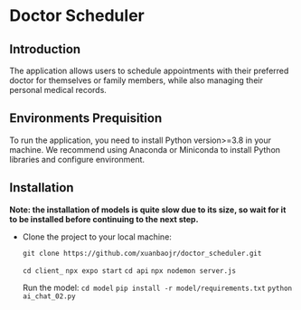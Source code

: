 
# Doctor Scheduler

[](https://github.com/xuanbaojr/doctor_scheduler)

## Introduction

[](https://github.com/xuanbaojr/doctor_scheduler#introduction)

The application allows users to schedule appointments with their preferred doctor for themselves or family members, while also managing their personal medical records.

## Environments Prequisition

[](https://github.com/xuanbaojr/doctor_scheduler#environments-prequisition)

To run the application, you need to install Python version>=3.8 in your machine. We recommend using Anaconda or Miniconda to install Python libraries and configure environment.

## Installation

[](https://github.com/xuanbaojr/doctor_scheduler#installation)

**Note: the installation of models is quite slow due to its size, so wait for it to be installed before continuing to the next step.**

-   Clone the project to your local machine:

	`git clone https://github.com/xuanbaojr/doctor_scheduler.git`

	`cd client_`
	`npx expo start`
	`cd api`
	`npx nodemon server.js`
	
	Run the model:
	`cd model`
		`pip install -r model/requirements.txt`
`python ai_chat_02.py`
